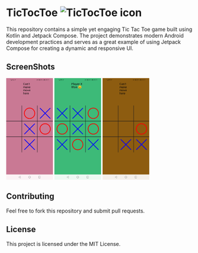 # TicTocToe <img src="screenShots/tic_toc_toe_icon.png" alt="TicTocToe icon" style="vertical-align: baseline; width: 30px; height: 30px;"/>

This repository contains a simple yet engaging Tic Tac Toe game built using Kotlin and Jetpack Compose. The project demonstrates modern Android development practices and serves as a great example of using Jetpack Compose for creating a dynamic and responsive UI.

## ScreenShots 

<p float="left">
  <img src="screenShots/screen1.jpg" width="25%" />
  <img src="screenShots/screen2.jpg" width="25%" />
  <img src="screenShots/screen3.jpg" width="25%" />
</p>


 ## Contributing

  Feel free to fork this repository and submit pull requests.

  ## License

  This project is licensed under the MIT License.

